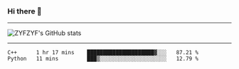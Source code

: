 ### Hi there 👋

-------

<!--

- 🔭 I’m currently working on ...
- 🌱 I’m currently learning Rust
- 👯 I’m looking to collaborate on ...
- 🤔 I’m looking for help with ...
- 💬 Ask me about ...
- 📫 How to reach me: ...
- 😄 Pronouns: ...
- ⚡ Fun fact: ...

-------
-->

![ZYFZYF's GitHub stats](https://github-readme-stats.vercel.app/api?username=ZYFZYF)


-------

<!--START_SECTION:waka-->

```text
C++      1 hr 17 mins    █████████████████████▓░░░   87.21 %
Python   11 mins         ███▒░░░░░░░░░░░░░░░░░░░░░   12.79 %
```

<!--END_SECTION:waka-->


